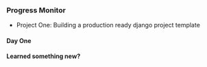 ### Progress Monitor

- Project One: Building a production ready django project template


#### Day One
**Learned something new?**
